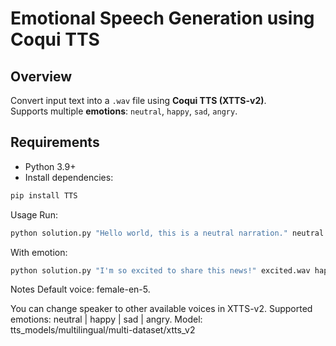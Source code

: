 # Emotional Speech Generation using Coqui TTS

## Overview
Convert input text into a `.wav` file using **Coqui TTS (XTTS-v2)**.  
Supports multiple **emotions**: `neutral`, `happy`, `sad`, `angry`.

## Requirements
- Python 3.9+
- Install dependencies:
```bash
pip install TTS
```
Usage
Run:
```bash
python solution.py "Hello world, this is a neutral narration." neutral.wav neutral
```

With emotion:
```bash
python solution.py "I'm so excited to share this news!" excited.wav happy
```

Notes
Default voice: female-en-5.

You can change speaker to other available voices in XTTS-v2.
Supported emotions: neutral | happy | sad | angry.
Model: tts_models/multilingual/multi-dataset/xtts_v2
